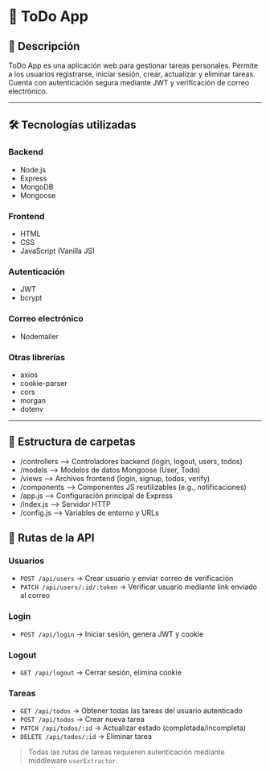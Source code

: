 # 📝 ToDo App

## 📌 Descripción

ToDo App es una aplicación web para gestionar tareas personales. Permite a los usuarios registrarse, iniciar sesión, crear, actualizar y eliminar tareas. Cuenta con autenticación segura mediante JWT y verificación de correo electrónico.

---

## 🛠️ Tecnologías utilizadas

### Backend
- Node.js
- Express
- MongoDB
- Mongoose

### Frontend
- HTML
- CSS
- JavaScript (Vanilla JS)

### Autenticación
- JWT
- bcrypt

### Correo electrónico
- Nodemailer

### Otras librerías
- axios
- cookie-parser
- cors
- morgan
- dotenv

---

## 📁 Estructura de carpetas

- /controllers --> Controladores backend (login, logout, users, todos) 
- /models --> Modelos de datos Mongoose (User, Todo) 
- /views --> Archivos frontend (login, signup, todos, verify)
- /components --> Componentes JS reutilizables (e.g., notificaciones)
- /app.js --> Configuración principal de Express
- /index.js --> Servidor HTTP
- /config.js --> Variables de entorno y URLs


## 🔗 Rutas de la API

### Usuarios
- `POST /api/users` → Crear usuario y enviar correo de verificación
- `PATCH /api/users/:id/:token` → Verificar usuario mediante link enviado al correo

### Login
- `POST /api/login` → Iniciar sesión, genera JWT y cookie

### Logout
- `GET /api/logout` → Cerrar sesión, elimina cookie

### Tareas
- `GET /api/todos` → Obtener todas las tareas del usuario autenticado
- `POST /api/todos` → Crear nueva tarea
- `PATCH /api/todos/:id` → Actualizar estado (completada/incompleta)
- `DELETE /api/todos/:id` → Eliminar tarea

> Todas las rutas de tareas requieren autenticación mediante middleware `userExtractor`.
